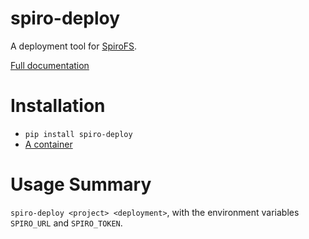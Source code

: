 spiro-deploy
============

A deployment tool for [SpiroFS](https://spirostack.com/spirofs/).

[Full documentation](https://spirostack.com/spirofs/deploy/)

Installation
============

* `pip install spiro-deploy`
* [A container](https://gitlab.com/spirostack/spiro-deploy/container_registry)

Usage Summary
=============
`spiro-deploy <project> <deployment>`, with the environment variables `SPIRO_URL`
and `SPIRO_TOKEN`.
